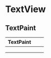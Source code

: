 # TextView



## TextPaint



| TextPaint |      |      |
| --------- | ---- | ---- |
|           |      |      |
|           |      |      |
|           |      |      |

